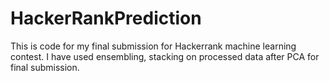 # HackerRankPrediction
This is code for my final submission for Hackerrank machine learning contest.
I have used ensembling, stacking on processed data after PCA for final submission.
